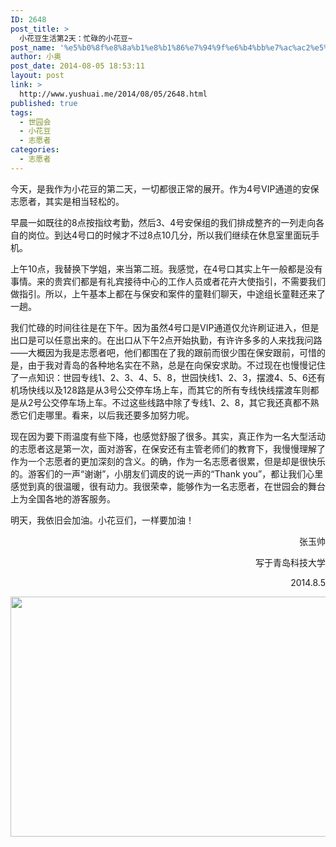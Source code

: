 ```yaml
---
ID: 2648
post_title: >
  小花豆生活第2天：忙碌的小花豆~
post_name: '%e5%b0%8f%e8%8a%b1%e8%b1%86%e7%94%9f%e6%b4%bb%e7%ac%ac2%e5%a4%a9%ef%bc%9a%e8%ba%ab%e5%85%bc%e4%b8%a4%e8%81%8c%e7%9a%84%e5%b0%8f%e8%8a%b1%e8%b1%86'
author: 小奥
post_date: 2014-08-05 18:53:11
layout: post
link: >
  http://www.yushuai.me/2014/08/05/2648.html
published: true
tags:
  - 世园会
  - 小花豆
  - 志愿者
categories:
  - 志愿者
---
```

今天，是我作为小花豆的第二天，一切都很正常的展开。作为4号VIP通道的安保志愿者，其实是相当轻松的。

早晨一如既往的8点按指纹考勤，然后3、4号安保组的我们排成整齐的一列走向各自的岗位。到达4号口的时候才不过8点10几分，所以我们继续在休息室里面玩手机。

上午10点，我替换下学姐，来当第二班。我感觉，在4号口其实上午一般都是没有事情。来的贵宾们都是有礼宾接待中心的工作人员或者花卉大使指引，不需要我们做指引。所以，上午基本上都在与保安和案件的童鞋们聊天，中途组长童鞋还来了一趟。

我们忙碌的时间往往是在下午。因为虽然4号口是VIP通道仅允许刷证进入，但是出口是可以任意出来的。在出口从下午2点开始执勤，有许许多多的人来找我问路——大概因为我是志愿者吧，他们都围在了我的跟前而很少围在保安跟前，可惜的是，由于我对青岛的各种地名实在不熟，总是在向保安求助。不过现在也慢慢记住了一点知识：世园专线1、2、3、4、5、8，世园快线1、2、3，摆渡4、5、6还有机场快线以及128路是从3号公交停车场上车，而其它的所有专线快线摆渡车则都是从2号公交停车场上车。不过这些线路中除了专线1、2、8，其它我还真都不熟悉它们走哪里。看来，以后我还要多加努力呢。

现在因为要下雨温度有些下降，也感觉舒服了很多。其实，真正作为一名大型活动的志愿者这是第一次，面对游客，在保安还有主管老师们的教育下，我慢慢理解了作为一个志愿者的更加深刻的含义。的确，作为一名志愿者很累，但是却是很快乐的。游客们的一声“谢谢”，小朋友们调皮的说一声的“Thank you”，都让我们心里感觉到真的很温暖，很有动力。我很荣幸，能够作为一名志愿者，在世园会的舞台上为全国各地的游客服务。

明天，我依旧会加油。小花豆们，一样要加油！
<p style="text-align: right;">张玉帅</p>
<p style="text-align: right;">写于青岛科技大学</p>
<p style="text-align: right;">2014.8.5</p>
<img class="aligncenter" src="http://image227-c.poco.cn/mypoco/myphoto/20140805/18/4269732320140805183357067.jpg" alt="" width="512" height="384" />